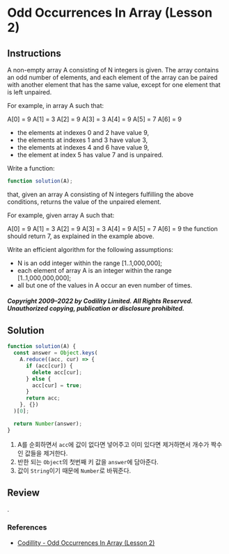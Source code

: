 # Odd Occurrences In Array (Lesson 2)

## Instructions

A non-empty array A consisting of N integers is given. The array contains an odd number of elements, and each element of the array can be paired with another element that has the same value, except for one element that is left unpaired.

For example, in array A such that:

A[0] = 9 A[1] = 3 A[2] = 9
A[3] = 3 A[4] = 9 A[5] = 7
A[6] = 9

- the elements at indexes 0 and 2 have value 9,
- the elements at indexes 1 and 3 have value 3,
- the elements at indexes 4 and 6 have value 9,
- the element at index 5 has value 7 and is unpaired.

Write a function:

```js
function solution(A);
```

that, given an array A consisting of N integers fulfilling the above conditions, returns the value of the unpaired element.

For example, given array A such that:

A[0] = 9 A[1] = 3 A[2] = 9
A[3] = 3 A[4] = 9 A[5] = 7
A[6] = 9
the function should return 7, as explained in the example above.

Write an efficient algorithm for the following assumptions:

- N is an odd integer within the range [1..1,000,000];
- each element of array A is an integer within the range [1..1,000,000,000];
- all but one of the values in A occur an even number of times.

##### Copyright 2009–2022 by Codility Limited. All Rights Reserved. Unauthorized copying, publication or disclosure prohibited.

## Solution

```js
function solution(A) {
  const answer = Object.keys(
    A.reduce((acc, cur) => {
      if (acc[cur]) {
        delete acc[cur];
      } else {
        acc[cur] = true;
      }
      return acc;
    }, {})
  )[0];

  return Number(answer);
}
```

1. A를 순회하면서 `acc`에 값이 없다면 넣어주고 이미 있다면 제거하면서 개수가 짝수인 값들을 제거한다.
2. 반한 되는 `Object`의 첫번째 키 값을 `answer`에 담아준다.
3. 값이 `String`이기 때문에 `Number`로 바꿔준다.

## Review

.

### References

- [Codillity - Odd Occurrences In Array (Lesson 2)](https://app.codility.com/programmers/lessons/2-arrays/odd_occurrences_in_array)
